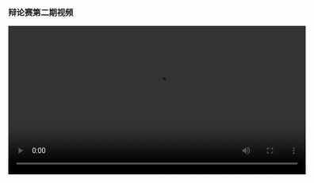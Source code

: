 ### 辩论赛第二期视频

<video controls width="600" style="display:block; margin-left:auto; margin-right:auto;">
  <source src="辩论赛第二期.mp4" type="video/mp4">
</video>